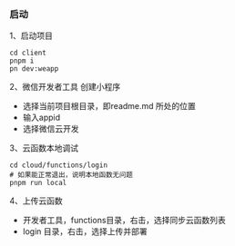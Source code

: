 ### 启动
1、启动项目

```
cd client
pnpm i
pn dev:weapp
```


2、微信开发者工具 创建小程序
- 选择当前项目根目录，即readme.md 所处的位置
- 输入appid
- 选择微信云开发


3、云函数本地调试
```
cd cloud/functions/login
# 如果能正常退出，说明本地函数无问题
pnpm run local 
```

4、上传云函数
- 开发者工具，functions目录，右击，选择同步云函数列表
- login 目录，右击，选择上传并部署
